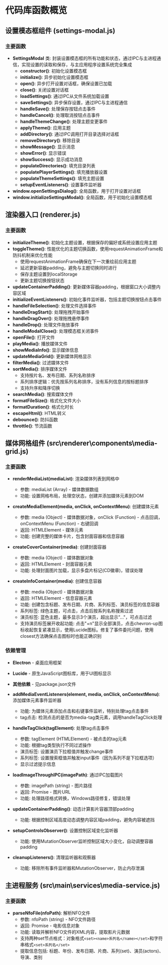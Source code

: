# 代码库函数概览

## 设置模态框组件 (settings-modal.js)

### 主要函数
- **SettingsModal** 类: 封装设置模态框的所有功能和状态，通过IPC与主进程通信，实现设置的读取和保存，与主应用程序设置系统完全集成
  - **constructor()**: 初始化设置模态框
  - **initialize()**: 异步初始化设置模态框
  - **open()**: 异步打开设置对话框，确保设置已加载
  - **close()**: 关闭设置对话框
  - **loadSettings()**: 通过IPC从文件系统加载设置
  - **saveSettings()**: 异步保存设置，通过IPC与主进程通信
  - **handleSave()**: 处理保存按钮点击事件
  - **handleCancel()**: 处理取消按钮点击事件
  - **handleThemeChange()**: 处理主题变更事件
  - **applyTheme()**: 应用主题
  - **addDirectory()**: 通过IPC调用打开目录选择对话框
  - **removeDirectory()**: 移除目录
  - **showMessage()**: 显示消息
  - **showError()**: 显示错误
  - **showSuccess()**: 显示成功消息
  - **populateDirectories()**: 填充目录列表
  - **populatePlayerSettings()**: 填充播放器设置
  - **populateThemeSettings()**: 填充主题设置
  - **setupEventListeners()**: 设置事件监听器
- **window.openSettingsDialog()**: 全局函数，用于打开设置对话框
- **window.initializeSettingsModal()**: 全局函数，用于初始化设置模态框

## 渲染器入口 (renderer.js)

### 主要函数
- **initializeTheme()**: 初始化主题设置，根据保存的偏好或系统设置应用主题
- **toggleTheme()**: 性能优化的主题切换函数，使用requestAnimationFrame和防抖机制来优化性能
  - 使用requestAnimationFrame确保在下一次重绘前应用主题
  - 延迟更新容器padding，避免与主题切换同时进行
  - 保存主题设置到localStorage
  - 更新主题切换按钮状态
- **updateContainerPadding()**: 更新媒体容器padding，根据窗口大小调整内容区域
- **initializeEventListeners()**: 初始化事件监听器，包括主题切换按钮点击事件
- **handleFileSelection()**: 处理文件选择事件
- **handleDragStart()**: 处理拖拽开始事件
- **handleDragOver()**: 处理拖拽悬停事件
- **handleDrop()**: 处理文件拖放事件
- **handleModalClose()**: 处理模态框关闭事件
- **openFile()**: 打开文件
- **playMedia()**: 播放媒体文件
- **showMediaInfo()**: 显示媒体信息
- **updateMediaGrid()**: 更新媒体网格显示
- **filterMedia()**: 过滤媒体文件
- **sortMedia()**: 排序媒体文件
  - 支持按片名、发布日期、系列名称排序
  - 系列排序逻辑：优先按系列名称排序，没有系列信息的按标题排序
  - 支持升序和降序切换
- **searchMedia()**: 搜索媒体文件
- **formatFileSize()**: 格式化文件大小
- **formatDuration()**: 格式化时长
- **escapeHtml()**: HTML转义
- **debounce()**: 防抖函数
- **throttle()**: 节流函数

## 媒体网格组件 (src\renderer\components\media-grid.js)

### 主要函数
- **renderMediaList(mediaList)**: 渲染媒体列表到网格中
  - 参数: mediaList (Array) - 媒体数据数组
  - 功能: 设置网格布局，处理空状态，创建并添加媒体元素到DOM

- **createMediaElement(media, onClick, onContextMenu)**: 创建媒体元素
  - 参数: media (Object) - 媒体数据对象，onClick (Function) - 点击回调，onContextMenu (Function) - 右键回调
  - 返回: HTMLElement - 媒体元素
  - 功能: 创建完整的媒体卡片，包含封面容器和信息容器

- **createCoverContainer(media)**: 创建封面容器
  - 参数: media (Object) - 媒体数据对象
  - 返回: HTMLElement - 封面容器元素
  - 功能: 处理封面图片加载，显示多盘片标记(CD徽章)，错误处理

- **createInfoContainer(media)**: 创建信息容器
  - 参数: media (Object) - 媒体数据对象
  - 返回: HTMLElement - 信息容器元素
  - 功能: 创建包含标题、发布日期、片商、系列标签、演员标签的信息容器
  - 系列标签: 绿色主题，可点击，点击后按系列名称搜索过滤
  - 演员标签: 蓝色主题，最多显示3个演员，超出显示"..."，可点击过滤
  - 支持演员标签展开收起功能: 点击"+n"显示全部演员，点击chevron-up图标收起恢复紧凑显示，使用Lucide图标。修复了事件委托问题，使用closest方法确保点击图标时也能正确识别

### 依赖管理
- **Electron** - 桌面应用框架
- **Lucide** - 原生JavaScript图标库，用于UI图标显示
- **其他依赖** - 见package.json文件

- **addMediaEventListeners(element, media, onClick, onContextMenu)**: 添加媒体元素事件监听器
  - 功能: 为媒体元素添加点击和右键事件监听，特别处理tag点击事件
  - tag点击: 检测点击的是否为media-tag类元素，调用handleTagClick处理

- **handleTagClick(tagElement)**: 处理tag点击事件
  - 参数: tagElement (HTMLElement) - 被点击的tag元素
  - 功能: 根据tag类型执行不同过滤操作
  - 演员标签: 设置演员下拉框值并触发change事件
  - 系列标签: 设置搜索框值并触发input事件（因为系列不是下拉框选项）
  - 显示过滤提示信息

- **loadImageThroughIPC(imagePath)**: 通过IPC加载图片
  - 参数: imagePath (string) - 图片路径
  - 返回: Promise<string> - 图片URL
  - 功能: 处理路径格式转换，Windows路径修复，错误处理

- **updateContainerPadding()**: 动态计算影片容器顶部padding
  - 功能: 根据控制区域高度动态调整内容区域padding，避免内容被遮挡

- **setupControlsObserver()**: 设置控制区域变化监听器
  - 功能: 使用MutationObserver监听控制区域大小变化，自动调整容器padding

- **cleanupListeners()**: 清理监听器和观察器
  - 功能: 移除所有事件监听器和MutationObserver，防止内存泄漏

## 主进程服务 (src\main\services\media-service.js)

### 主要函数
- **parseNfoFile(nfoPath)**: 解析NFO文件
  - 参数: nfoPath (string) - NFO文件路径
  - 返回: Promise<Object> - 电影信息对象
  - 功能: 读取并解析NFO文件的XML内容，提取影片元数据
  - 支持两种set节点格式：对象格式`<set><name>系列名</name></set>`和字符串格式`<set>系列名</set>`
  - 提取信息包括: 标题、年份、发布日期、片商、系列(set)、演员(actors)、导演、类别